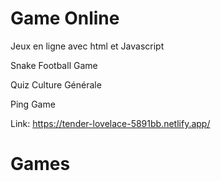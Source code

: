 # Game Online

Jeux en ligne avec html et Javascript

Snake Football Game

Quiz Culture Générale

Ping Game

Link: https://tender-lovelace-5891bb.netlify.app/
# Games
